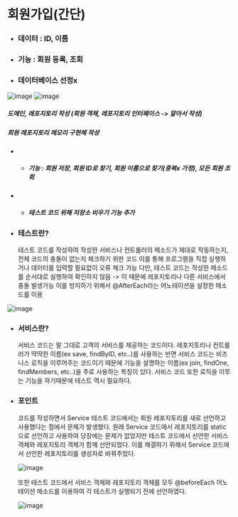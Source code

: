 # 회원가입(간단)
+ ### 데이터 : ID, 이름
+ ### 기능 : 회원 등록, 조회
+ ### 데이터베이스 선정x

![image](https://github.com/ManchanTime/TrashBoys/assets/127479677/6570e83c-d4de-4777-a258-385d794e2eb0)
![image](https://github.com/ManchanTime/TrashBoys/assets/127479677/1773ae0e-1f90-4070-a6b0-0963f0634706)

##### 도메인, 레포지토리 작성 (회원 객체, 레포지토리 인터페이스 -> 알아서 작성)
##### 회원 레포지토리 메모리 구현체 작성
+ + ##### 기능 : 회원 저장, 회원 ID로 찾기, 회원 이름으로 찾기(중복x 가정), 모든 회원 조회
+ + ##### 테스트 코드 위해 저장소 비우기 기능 추가

+ ### 테스트란?
  테스트 코드를 작성하여 작성한 서비스나 컨트롤러의 메소드가 제대로 작동하는지, 전체 코드의 충돌이 없는지 체크하기 위한 코드
  이를 통해 프로그램을 직접 실행하거나 데이터를 입력할 필요없이 오류 체크 가능
  다만, 테스트 코드는 작성한 메소드를 순서대로 실행하여 확인하지 않음 -> 이 때문에 레포지토리나 다른 서비스에서 충돌 발생가능
  이를 방지하기 위해서 @AfterEach라는 어노테이션을 설정한 메소드를 이용
  
![image](https://github.com/ManchanTime/TrashBoys/assets/127479677/3250482a-d844-47f6-99c9-78c511971cb1)

+ ### 서비스란?
  서비스 코드는 말 그대로 고객의 서비스를 제공하는 코드이다. 레포지토리나 컨트롤러가 딱딱한 이름(ex save, findByID, etc..)를 사용하는 반면
  서비스 코드는 비즈니스 로직을 이루어주는 코드이기 때문에 기능을 설명하는 이름(ex join, findOne, findMembers, etc..)을 주로 사용하는 특징이 있다.
  서비스 코드 또한 로직을 이루는 기능을 하기때문에 테스트 역시 필요하다.
  
+ ### 포인트
  코드를 작성하면서 Service 테스트 코드에서는 회원 레포지토리를 새로 선언하고 사용했다는 점에서 문제가 발생했다.
  원래 Service 코드에서 레포지토리를 static으로 선언하고 사용하여 당장에는 문제가 없었지만 테스트 코드에서 선언한 서비스객체와 레포지토리 객체가 함께 선언되었다.
  이를 해결하기 위해서 Service 코드에서 선언한 레포지토리를 생성자로 바꿔주었다.

    ![image](https://github.com/ManchanTime/TrashBoys/assets/127479677/fe5f6dc4-5d14-4acc-892e-3c8c8115f17c)

  또한 테스트 코드에서 서비스 객체와 레포지토리 객체를 모두 @beforeEach 어노테이션 메소드를 이용하여 각 테스트가 실행되기 전에 선언하였다.

   ![image](https://github.com/ManchanTime/TrashBoys/assets/127479677/b75a3d14-732f-4c3a-929b-ece913375f11)
